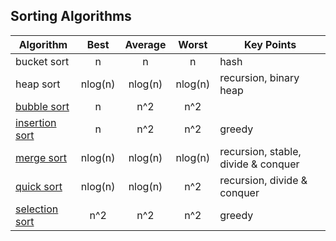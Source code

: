 ## Sorting Algorithms

Algorithm | Best | Average | Worst | Key Points
----------|:------:|:---------:|:-------:|------------
bucket sort | n | n | n | hash
heap sort | nlog(n) | nlog(n) | nlog(n) | recursion, binary heap
[bubble sort](./bubble_sort.py) | n | n^2 | n^2 | 
[insertion sort](./insertion_sort.py) | n | n^2| n^2 | greedy
[merge sort](./mergeSort.py) | nlog(n) | nlog(n) | nlog(n) | recursion, stable, divide & conquer
[quick sort](./quickSort.py) | nlog(n) | nlog(n) | n^2 | recursion, divide & conquer
[selection sort](./selection_sort.py) | n^2 | n^2 | n^2 | greedy
